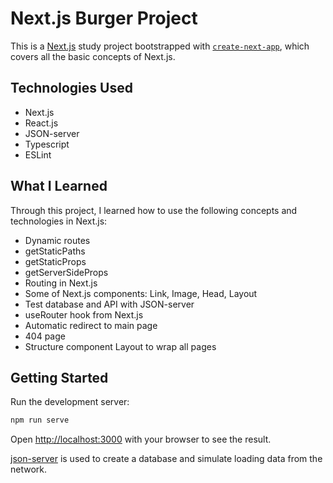 # Next.js Burger Project

This is a [Next.js](https://nextjs.org/) study project bootstrapped with [`create-next-app`](https://github.com/vercel/next.js/tree/canary/packages/create-next-app), which covers all the basic concepts of Next.js. 

## Technologies Used
- Next.js
- React.js
- JSON-server
- Typescript
- ESLint

## What I Learned
Through this project, I learned how to use the following concepts and technologies in Next.js:

- Dynamic routes
- getStaticPaths
- getStaticProps
- getServerSideProps
- Routing in Next.js
- Some of Next.js components: Link, Image, Head, Layout
- Test database and API with JSON-server
- useRouter hook from Next.js
- Automatic redirect to main page
- 404 page
- Structure component Layout to wrap all pages

## Getting Started

Run the development server:

```bash
npm run serve
```

Open [http://localhost:3000](http://localhost:3000) with your browser to see the result.

[json-server](https://www.npmjs.com/package/json-server) is used to create a database and simulate loading data from the network.

